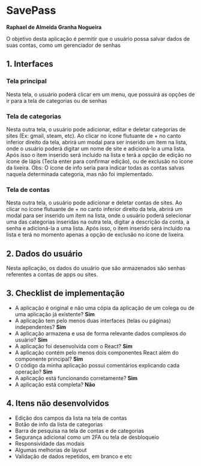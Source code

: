 # SavePass

**Raphael de Almeida Granha Nogueira**

O objetivo desta aplicação é permitir que o usuário possa salvar dados de suas contas, como um gerenciador de senhas

## 1. Interfaces

### Tela principal

Nesta tela, o usuário poderá clicar em um menu, que possuirá as opções de ir para a tela de categorias ou de senhas

### Tela de categorias

Nesta outra tela, o usuário pode adicionar, editar e deletar categorias de sites (Ex: gmail, steam, etc).
Ao clicar no ícone flutuante de + no canto inferior direito da tela, abrirá um modal para ser inserido um item na lista, onde o usuário poderá
digitar um nome de site e adicioná-lo a uma lista. 
Após isso o item inserido será incluido na lista e terá a opção de edição no ícone de lápis (Tecla enter para confirmar edição), ou de exclusão no ícone da lixeira.
Obs: O ícone de info seria para indicar todas as contas salvas naquela determinada categoria, mas não foi implementado.

### Tela de contas
Nesta outra tela, o usuário pode adicionar e deletar contas de sites.
Ao clicar no ícone flutuante de + no canto inferior direito da tela, abrirá um modal para ser inserido um item na lista, onde o usuário poderá
selecionar uma das categorias inseridas na outra tela, digitar a descrição da conta, a senha e adicioná-la a uma lista. 
Após isso, o item inserido será incluido na lista e terá no momento apenas a opção de exclusão no ícone de lixeira.

## 2. Dados do usuário

Nesta aplicação, os dados do usuário que são armazenados são senhas referentes a contas de apps ou sites.

## 3. Checklist de implementação

- A aplicação é original e não uma cópia da aplicação de um colega ou de uma aplicação já existente? **Sim**
- A aplicação tem pelo menos duas interfaces (telas ou páginas) independentes? **Sim**
- A aplicação armazena e usa de forma relevante dados complexos do usuário? **Sim**
- A aplicação foi desenvolvida com o React? **Sim**
- A aplicação contém pelo menos dois componentes React além do componente principal? **Sim**
- O código da minha aplicação possui comentários explicando cada operação? **Sim**
- A aplicação está funcionando corretamente? **Sim**
- A aplicação está completa? **Não**

## 4. Itens não desenvolvidos

- Edição dos campos da lista na tela de contas
- Botão de info da lista de categorias
- Barra de pesquisa na tela de contas e de categorias
- Segurança adicional como um 2FA ou tela de desbloqueio
- Responsividade das modais
- Algumas melhorias de layout
- Validação de dados repetidos, em branco e etc
